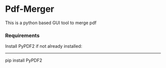 # Pdf-Merger
This is a python based GUI tool to merge pdf

### Requirements
Install PyPDF2 if not already installed:

---
pip install PyPDF2


